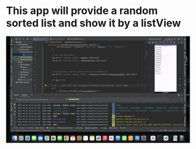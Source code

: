 
# This app will provide a random sorted list and show it by a listView

![Screenshot](screenShot02.png)
